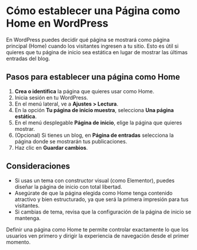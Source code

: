 # Cómo establecer una Página como Home en WordPress

En WordPress puedes decidir qué página se mostrará como página principal (Home) cuando los visitantes ingresen a tu sitio. Esto es útil si quieres que tu página de inicio sea estática en lugar de mostrar las últimas entradas del blog.

## Pasos para establecer una página como Home
1. **Crea o identifica** la página que quieres usar como Home.
2. Inicia sesión en tu WordPress.
3. En el menú lateral, ve a **Ajustes > Lectura**.
4. En la opción **Tu página de inicio muestra**, selecciona **Una página estática**.
5. En el menú desplegable **Página de inicio**, elige la página que quieres mostrar.
6. (Opcional) Si tienes un blog, en **Página de entradas** selecciona la página donde se mostrarán tus publicaciones.
7. Haz clic en **Guardar cambios**.

## Consideraciones
- Si usas un tema con constructor visual (como Elementor), puedes diseñar la página de inicio con total libertad.
- Asegúrate de que la página elegida como Home tenga contenido atractivo y bien estructurado, ya que será la primera impresión para tus visitantes.
- Si cambias de tema, revisa que la configuración de la página de inicio se mantenga.

Definir una página como Home te permite controlar exactamente lo que los usuarios ven primero y dirigir la experiencia de navegación desde el primer momento.

